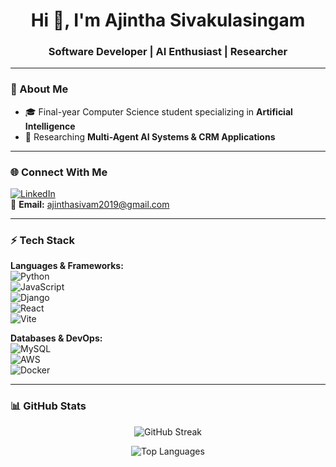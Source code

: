 <h1 align="center">Hi 👋, I'm Ajintha Sivakulasingam</h1>
<h3 align="center">Software Developer | AI Enthusiast | Researcher</h3>

---

### 🚀 About Me  
  - 🎓 Final-year Computer Science student specializing in **Artificial Intelligence**  
- 🧠 Researching **Multi-Agent AI Systems & CRM Applications**  
---

### 🌐 Connect With Me  
[![LinkedIn](https://img.shields.io/badge/LinkedIn-Ajintha%20Sivakulasingam-blue?style=for-the-badge&logo=linkedin)](https://www.linkedin.com/in/ajintha-sivakulasingam)  
📧 **Email:** ajinthasivam2019@gmail.com  

---

### ⚡ Tech Stack  
**Languages & Frameworks:**  
![Python](https://img.shields.io/badge/Python-3776AB?style=for-the-badge&logo=python&logoColor=white)  
![JavaScript](https://img.shields.io/badge/JavaScript-F7DF1E?style=for-the-badge&logo=javascript&logoColor=black)   
![Django](https://img.shields.io/badge/Django-092E20?style=for-the-badge&logo=django&logoColor=white)  
![React](https://img.shields.io/badge/React-61DAFB?style=for-the-badge&logo=react&logoColor=black)  
![Vite](https://img.shields.io/badge/Vite-646CFF?style=for-the-badge&logo=vite&logoColor=white)  

**Databases & DevOps:**  
![MySQL](https://img.shields.io/badge/MySQL-4479A1?style=for-the-badge&logo=mysql&logoColor=white)  
![AWS](https://img.shields.io/badge/AWS-232F3E?style=for-the-badge&logo=amazonaws&logoColor=white)  
![Docker](https://img.shields.io/badge/Docker-2496ED?style=for-the-badge&logo=docker&logoColor=white)  

---

### 📊 GitHub Stats  
<p align="center">
  <img src="https://github-readme-streak-stats.herokuapp.com/?user=ajinthasivam&theme=radical" alt="GitHub Streak" />
</p>

<p align="center">
  <img src="https://github-readme-stats.vercel.app/api/top-langs/?username=ajinthasivam&layout=compact&theme=radical" alt="Top Languages" />
</p>
